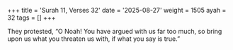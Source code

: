 +++
title = 'Surah 11, Verses 32'
date = '2025-08-27'
weight = 1505
ayah = 32
tags = []
+++

They protested, “O Noah! You have argued with us far too much, so bring upon us what you threaten us with, if what you say is true.”